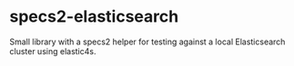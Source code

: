 # specs2-elasticsearch
Small library with a specs2 helper for testing against a local Elasticsearch cluster using elastic4s.
